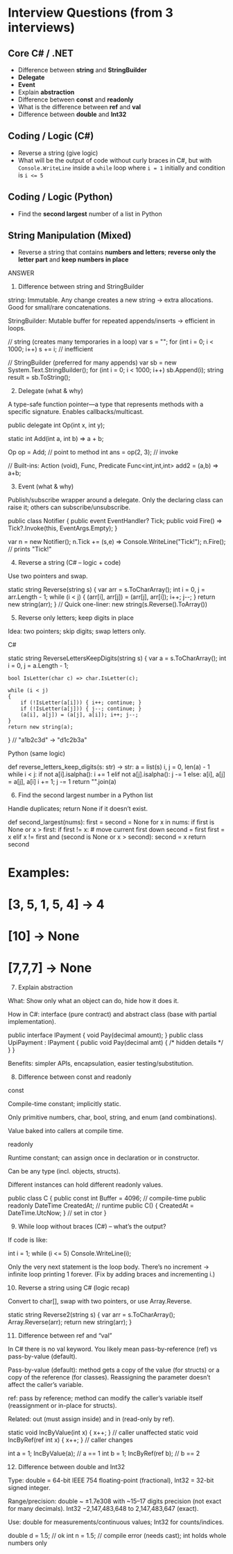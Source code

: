 # Interview Questions (from 3 interviews)


## Core C# / .NET

* Difference between **string** and **StringBuilder**
* **Delegate**
* **Event**
* Explain **abstraction**
* Difference between **const** and **readonly**
* What is the difference between **ref** and **val**
* Difference between **double** and **Int32**

## Coding / Logic (C#)

* Reverse a string (give logic)
* What will be the output of code without curly braces in C#, but with `Console.WriteLine` inside a `while` loop where `i = 1` initially and condition is `i <= 5`

## Coding / Logic (Python)

* Find the **second largest** number of a list in Python

## String Manipulation (Mixed)

* Reverse a string that contains **numbers and letters**; **reverse only the letter part** and **keep numbers in place**

ANSWER

1) Difference between string and StringBuilder

string: Immutable. Any change creates a new string → extra allocations. Good for small/rare concatenations.

StringBuilder: Mutable buffer for repeated appends/inserts → efficient in loops.

// string (creates many temporaries in a loop)
var s = "";
for (int i = 0; i < 1000; i++) s += i;  // inefficient

// StringBuilder (preferred for many appends)
var sb = new System.Text.StringBuilder();
for (int i = 0; i < 1000; i++) sb.Append(i);
string result = sb.ToString();

2) Delegate (what & why)

A type-safe function pointer—a type that represents methods with a specific signature. Enables callbacks/multicast.

public delegate int Op(int x, int y);

static int Add(int a, int b) => a + b;

Op op = Add;           // point to method
int ans = op(2, 3);    // invoke

// Built-ins: Action (void), Func<TResult>, Predicate<T>
Func<int,int,int> add2 = (a,b) => a+b;

3) Event (what & why)

Publish/subscribe wrapper around a delegate. Only the declaring class can raise it; others can subscribe/unsubscribe.

public class Notifier
{
    public event EventHandler? Tick;
    public void Fire() => Tick?.Invoke(this, EventArgs.Empty);
}

var n = new Notifier();
n.Tick += (s,e) => Console.WriteLine("Tick!");
n.Fire(); // prints "Tick!"

4) Reverse a string (C# – logic + code)

Use two pointers and swap.

static string Reverse(string s)
{
    var arr = s.ToCharArray();
    int i = 0, j = arr.Length - 1;
    while (i < j) { (arr[i], arr[j]) = (arr[j], arr[i]); i++; j--; }
    return new string(arr);
}
// Quick one-liner: new string(s.Reverse().ToArray())

5) Reverse only letters; keep digits in place

Idea: two pointers; skip digits; swap letters only.

C#

static string ReverseLettersKeepDigits(string s)
{
    var a = s.ToCharArray();
    int i = 0, j = a.Length - 1;

    bool IsLetter(char c) => char.IsLetter(c);

    while (i < j)
    {
        if (!IsLetter(a[i])) { i++; continue; }
        if (!IsLetter(a[j])) { j--; continue; }
        (a[i], a[j]) = (a[j], a[i]); i++; j--;
    }
    return new string(a);
}
// "a1b2c3d" -> "d1c2b3a"


Python (same logic)

def reverse_letters_keep_digits(s: str) -> str:
    a = list(s)
    i, j = 0, len(a) - 1
    while i < j:
        if not a[i].isalpha():
            i += 1
        elif not a[j].isalpha():
            j -= 1
        else:
            a[i], a[j] = a[j], a[i]
            i += 1; j -= 1
    return "".join(a)

6) Find the second largest number in a Python list

Handle duplicates; return None if it doesn’t exist.

def second_largest(nums):
    first = second = None
    for x in nums:
        if first is None or x > first:
            if first != x:  # move current first down
                second = first
            first = x
        elif x != first and (second is None or x > second):
            second = x
    return second

# Examples:
# [3, 5, 1, 5, 4] -> 4
# [10] -> None
# [7,7,7] -> None

7) Explain abstraction

What: Show only what an object can do, hide how it does it.

How in C#: interface (pure contract) and abstract class (base with partial implementation).

public interface IPayment { void Pay(decimal amount); }
public class UpiPayment : IPayment { public void Pay(decimal amt) { /* hidden details */ } }


Benefits: simpler APIs, encapsulation, easier testing/substitution.

8) Difference between const and readonly

const

Compile-time constant; implicitly static.

Only primitive numbers, char, bool, string, and enum (and combinations).

Value baked into callers at compile time.

readonly

Runtime constant; can assign once in declaration or in constructor.

Can be any type (incl. objects, structs).

Different instances can hold different readonly values.

public class C {
    public const int Buffer = 4096;                // compile-time
    public readonly DateTime CreatedAt;            // runtime
    public C() { CreatedAt = DateTime.UtcNow; }    // set in ctor
}

9) While loop without braces (C#) – what’s the output?

If code is like:

int i = 1;
while (i <= 5)
    Console.WriteLine(i);


Only the very next statement is the loop body. There’s no increment → infinite loop printing 1 forever.
(Fix by adding braces and incrementing i.)

10) Reverse a string using C# (logic recap)

Convert to char[], swap with two pointers, or use Array.Reverse.

static string Reverse2(string s)
{
    var arr = s.ToCharArray();
    Array.Reverse(arr);
    return new string(arr);
}

11) Difference between ref and “val”

In C# there is no val keyword. You likely mean pass-by-reference (ref) vs pass-by-value (default).

Pass-by-value (default): method gets a copy of the value (for structs) or a copy of the reference (for classes). Reassigning the parameter doesn’t affect the caller’s variable.

ref: pass by reference; method can modify the caller’s variable itself (reassignment or in-place for structs).

Related: out (must assign inside) and in (read-only by ref).

static void IncByValue(int x) { x++; }            // caller unaffected
static void IncByRef(ref int x) { x++; }          // caller changes

int a = 1; IncByValue(a); // a == 1
int b = 1; IncByRef(ref b); // b == 2

12) Difference between double and Int32

Type: double = 64-bit IEEE 754 floating-point (fractional), Int32 = 32-bit signed integer.

Range/precision: double ~ ±1.7e308 with ~15–17 digits precision (not exact for many decimals). Int32 −2,147,483,648 to 2,147,483,647 (exact).

Use: double for measurements/continuous values; Int32 for counts/indices.

double d = 1.5;   // ok
int n = 1.5;      // compile error (needs cast); int holds whole numbers only
